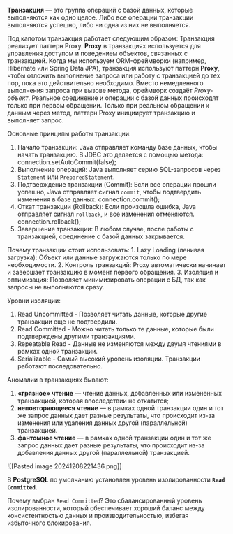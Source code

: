 **Транзакция** — это группа операций с базой данных, которые выполняются как одно целое. Либо все операции транзакции выполняются успешно, либо ни одна из них не выполняется.

Под капотом транзакция работает следующим образом: Транзакция реализует паттерн Proxy. **Proxy** в транзакциях используется для управления доступом и поведением объектов, связанных с транзакцией. Когда мы используем ORM-фреймворки (например, Hibernate или Spring Data JPA), транзакция используют паттерн **Proxy**, чтобы отложить выполнение запроса или работу с транзакцией до тех пор, пока это действительно необходимо. Вместо немедленного выполнения запроса при вызове метода, фреймворк создаёт _Proxy-объект_. Реальное соединение и операции с базой данных происходят только при первом обращении. Только при реальном обращении к данным через метод, паттерн Proxy инициирует транзакцию и выполняет запрос.

Основные принципы работы транзакции:
1. Начало транзакции: Java отправляет команду базе данных, чтобы начать транзакцию. В JDBC это делается с помощью метода: connection.setAutoCommit(false);
2. Выполнение операций: Java выполняет серию SQL-запросов через `Statement` или `PreparedStatement`.
3. Подтверждение транзакции (Commit): Если все операции прошли успешно, Java отправляет сигнал `commit`, чтобы подтвердить изменения в базе данных. connection.commit();
4. Откат транзакции (Rollback): Если произошла ошибка, Java отправляет сигнал `rollback`, и все изменения отменяются. connection.rollback();
5. Завершение транзакции: В любом случае, после работы с транзакцией, соединение с базой данных закрывается.

Почему транзакции стоит использовать:
	1. Lazy Loading (ленивая загрузка): Объект или данные загружаются только по мере необходимости.
	2. Контроль транзакций: Proxy автоматически начинает и завершает транзакцию в момент первого обращения.
	3. Изоляция и оптимизация: Позволяет минимизировать операции с БД, так как запросы не выполняются сразу.

Уровни изоляции:
1. Read Uncommitted - Позволяет читать данные, которые другие транзакции еще не подтвердили.
2. Read Committed - Можно читать только те данные, которые были подтверждены другими транзакциями.
3. Repeatable Read - Данные не изменяются между двумя чтениями в рамках одной транзакции.
4. Serializable - Самый высокий уровень изоляции. Транзакции работают последовательно.

Аномалии в транзакциях бывают:
1. **«грязное» чтение** — чтение данных, добавленных или измененных транзакцией, которая впоследствии не откатится;
2. **неповторяющееся чтение** — в рамках одной транзакции один и тот же запрос данных дает разные результаты, что происходит из-за изменения или удаления данных другой (параллельной) транзакцией.
3. **фантомное чтение** — в рамках одной транзакции один и тот же запрос данных дает разные результаты, что происходит из-за добавления данных другой (параллельной) транзакцией.

![[Pasted image 20241208221436.png]]

В **PostgreSQL** по умолчанию установлен уровень изолированности **`Read Committed`**.

Почему выбран `Read Committed`?
Это сбалансированный уровень изолированности, который обеспечивает хороший баланс между консистентностью данных и производительностью, избегая избыточного блокирования.
